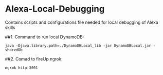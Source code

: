 # Alexa-Local-Debugging

Contains scripts and configurations file needed for local debugging of Alexa skills

##1. Command to run local DynamoDB:
    
    java -Djava.library.path=./DynamoDBLocal_lib -jar DynamoDBLocal.jar -sharedDb
   
##2. Comad to fireUp ngrok:

    ngrok http 3001
